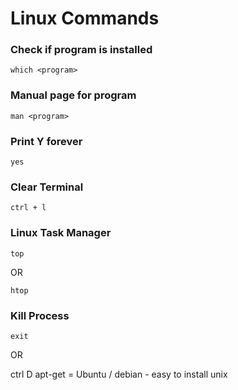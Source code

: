 # Linux Commands

### Check if program is installed

```
which <program> 
```

### Manual page for program 

```
man <program>
```

### Print Y forever

```
yes
```

### Clear Terminal 

```
ctrl + l 
```

### Linux Task Manager

```
top 
```

OR 

```
htop 
````

### Kill Process

```
exit
```

OR 

ctrl D 
apt-get = Ubuntu / debian - easy to install unix 
